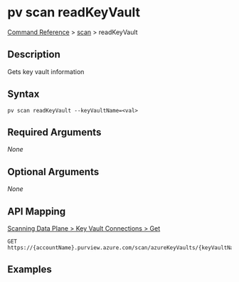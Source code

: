 # pv scan readKeyVault
[Command Reference](../../../README.md#command-reference) > [scan](./main.md) > readKeyVault

## Description
Gets key vault information

## Syntax
```
pv scan readKeyVault --keyVaultName=<val>
```

## Required Arguments
*None*

## Optional Arguments
*None*

## API Mapping
[Scanning Data Plane > Key Vault Connections > Get](https://docs.microsoft.com/en-us/rest/api/purview/scanningdataplane/key-vault-connections/get)
```
GET https://{accountName}.purview.azure.com/scan/azureKeyVaults/{keyVaultName}
```

## Examples
```powershell

```
